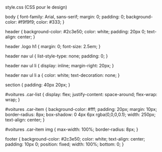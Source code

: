 style.css (CSS pour le design)



body {
    font-family: Arial, sans-serif;
    margin: 0;
    padding: 0;
    background-color: #f9f9f9;
    color: #333;
}

header {
    background-color: #2c3e50;
    color: white;
    padding: 20px 0;
    text-align: center;
}

header .logo h1 {
    margin: 0;
    font-size: 2.5em;
}

header nav ul {
    list-style-type: none;
    padding: 0;
}

header nav ul li {
    display: inline;
    margin-right: 20px;
}

header nav ul li a {
    color: white;
    text-decoration: none;
}

section {
    padding: 40px 20px;
}

#voitures .car-list {
    display: flex;
    justify-content: space-around;
    flex-wrap: wrap;
}

#voitures .car-item {
    background-color: #fff;
    padding: 20px;
    margin: 10px;
    border-radius: 8px;
    box-shadow: 0 4px 6px rgba(0,0,0,0.1);
    width: 250px;
    text-align: center;
}

#voitures .car-item img {
    max-width: 100%;
    border-radius: 8px;
}

footer {
    background-color: #2c3e50;
    color: white;
    text-align: center;
    padding: 10px 0;
    position: fixed;
    width: 100%;
    bottom: 0;
}
